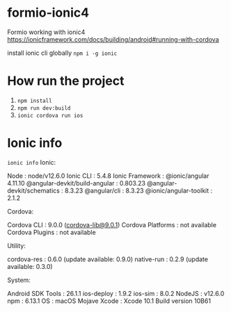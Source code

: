 # formio-ionic4
Formio working with ionic4
https://ionicframework.com/docs/building/android#running-with-cordova

install ionic cli globally
```npm i -g ionic```

# How run the project
1. ```npm install```
2. ```npm run dev:build```
3. ```ionic cordova run ios```


# Ionic info
```ionic info```
Ionic:

  Node                          : node/v12.6.0
  Ionic CLI                     : 5.4.8
  Ionic Framework               : @ionic/angular 4.11.10
  @angular-devkit/build-angular : 0.803.23
  @angular-devkit/schematics    : 8.3.23
  @angular/cli                  : 8.3.23
  @ionic/angular-toolkit        : 2.1.2

Cordova:

   Cordova CLI       : 9.0.0 (cordova-lib@9.0.1)
   Cordova Platforms : not available
   Cordova Plugins   : not available

Utility:

   cordova-res : 0.6.0 (update available: 0.9.0)
   native-run  : 0.2.9 (update available: 0.3.0)

System:

   Android SDK Tools : 26.1.1
   ios-deploy        : 1.9.2
   ios-sim           : 8.0.2
   NodeJS            : v12.6.0
   npm               : 6.13.1
   OS                : macOS Mojave
   Xcode             : Xcode 10.1 Build version 10B61


